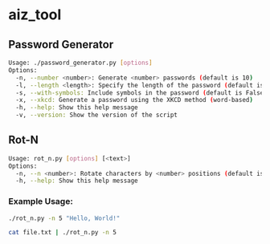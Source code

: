 # aiz_tool

## Password Generator

```bash
Usage: ./password_generator.py [options]
Options:
  -n, --number <number>: Generate <number> passwords (default is 10)
  -l, --length <length>: Specify the length of the password (default is 16)
  -s, --with-symbols: Include symbols in the password (default is False)
  -x, --xkcd: Generate a password using the XKCD method (word-based)
  -h, --help: Show this help message
  -v, --version: Show the version of the script
```

## Rot-N

```bash
Usage: rot_n.py [options] [<text>]
Options:
  -n, --n <number>: Rotate characters by <number> positions (default is 13)
  -h, --help: Show this help message
```

### Example Usage:
```bash
./rot_n.py -n 5 "Hello, World!"
```

```bash
cat file.txt | ./rot_n.py -n 5
```
